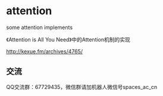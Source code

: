 # attention

some attention implements

《Attention is All You Need》中的Attention机制的实现

http://kexue.fm/archives/4765/

## 交流
QQ交流群：67729435，微信群请加机器人微信号spaces_ac_cn

